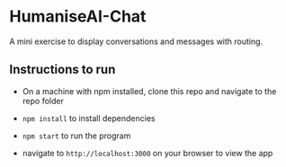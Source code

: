 # HumaniseAI-Chat
A mini exercise to display conversations and messages with routing.

## Instructions to run

* On a machine with npm installed, clone this repo and navigate to the repo folder 

* `npm install` to install dependencies

* `npm start` to run the program

* navigate to `http://localhost:3000` on your browser to view the app
